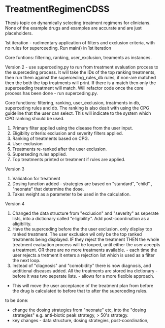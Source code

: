 # TreatmentRegimenCDSS
Thesis topic on dynamically selecting treatment regimens for clinicians.
None of the example drugs and examples are accurate and are just placeholders. 

1st iteration - rudimentary application of filters and exclusion criteria, with no rules for superceeding. Run main() in 1st iteration

Core funtions: filtering, ranking, user_exclusion, treaments as instances. 

Version 2 - use superceding.py to run from treatment evaluation process to the superceding process. It will take the IDs of the top ranking treatments, then run them against the superceding_rules_db rules, if non-are matched then the both the top treatments will print. If there is a match
then only the superceeding treatment will match. Will refactor code once the core process has been done - run superceding.py.

Core functions: filtering, ranking, user_exclusion, treatments in db, superceding rules and db.  The ranking is also dealt with using the CPG guideline that the user can select. This will indicate to the system which CPG ranking should be used. 
1. Primary filter applied using the disease from the user input.
2. Eligiblity criteria: exclusion and severity filters applied.
3. Ranking of treatments based on CPG.
4. User exclusion
5. Treatments re-ranked after the user exclusion.
6. Superseding rules applied.
7. Top treatments printed or treatment if rules are applied.

Version 3

1. Validation for treatment
2. Dosing function added - strategies are based on "standard", "child" , "neonate" that determine the dose. 
3. Takes weight as a parameter to be used in the calculation. 

Version 4

1. Changed the data structure from "exclusion" and "severity" as seperate lists, into a dictionary called "eligibility". Add post-coordination as a aligibility. 
2. Have the superceding before the the user exclusion. only display top ranked treatment. The user exclusion wil only be the top ranked treatments being displayed. IF they reject the treatment THEN the whole treatment evaluation process will be looped, until either the user accepts a treatment. OR there are no more treatments available. - each time the user rejects a tretment it enters a rejection list which is used as a filter the next loop. 
3. Instead of "diagnosis" and "comobidity" there is now diagnosis, and additional diseases added. All the treatments are stored ina  dictionary - before it was two seperate lists. - allows for a more flexible approach. 
- This will move the user acceptance of the treatment plan from before the drug is calculated to before that to after the superceding rules. 

to be done:

- change the dosing strategies from "neonate" etc, into the "dosing strategies" e.g. anti-biotic peak strategy, > 50's strategy. 
- key changes - data structure, dosing strategies, post-coordination,






